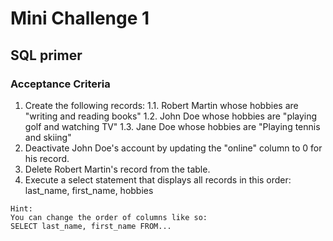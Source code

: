 # Mini Challenge 1

## SQL primer

### Acceptance Criteria

1. Create the following records:
1.1. Robert Martin whose hobbies are "writing and reading books"
1.2. John Doe whose hobbies are "playing golf and watching TV"
1.3. Jane Doe whose hobbies are "Playing tennis and skiing"
2. Deactivate John Doe's account by updating the "online" column to 0 for his record.
3. Delete Robert Martin's record from the table.
4. Execute a select statement that displays all records in this order: last_name, first_name, hobbies

```
Hint:
You can change the order of columns like so:
SELECT last_name, first_name FROM...
```